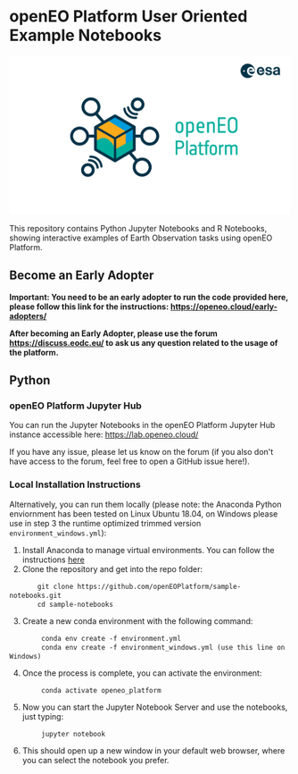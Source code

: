 # openEO Platform User Oriented Example Notebooks

<img src="https://raw.githubusercontent.com/openEOPlatform/SRR1_notebooks/main/data/images/openEO-platform.png"
     alt="OpenEO Platform logo"
     />

This repository contains Python Jupyter Notebooks and R Notebooks, showing interactive examples of Earth Observation tasks using openEO Platform.

## Become an Early Adopter

**Important: You need to be an early adopter to run the code provided here, please follow this link for the instructions: https://openeo.cloud/early-adopters/**

**After becoming an Early Adopter, please use the forum https://discuss.eodc.eu/ to ask us any question related to the usage of the platform.**
## Python
### openEO Platform Jupyter Hub

You can run the Jupyter Notebooks in the openEO Platform Jupyter Hub instance accessible here: https://lab.openeo.cloud/

If you have any issue, please let us know on the forum (if you also don't have access to the forum, feel free to open a GitHub issue here!).

### Local Installation Instructions
Alternatively, you can run them locally (please note: the Anaconda Python enviornment has been tested on Linux Ubuntu 18.04, on Windows please use in step 3 the runtime optimized trimmed version `environment_windows.yml`):

1. Install Anaconda to manage virtual environments. You can follow the instructions [here](https://docs.conda.io/projects/conda/en/latest/user-guide/install/index.html)
2. Clone the repository and get into the repo folder:
 ```
        git clone https://github.com/openEOPlatform/sample-notebooks.git
        cd sample-notebooks
```
3. Create a new conda environment with the following command:
```
        conda env create -f environment.yml
        conda env create -f environment_windows.yml (use this line on Windows)
```
4. Once the process is complete, you can activate the environment:
```
        conda activate openeo_platform
```
5. Now you can start the Jupyter Notebook Server and use the notebooks, just typing:
```
        jupyter notebook
```
6. This should open up a new window in your default web browser, where you can select the notebook you prefer.
